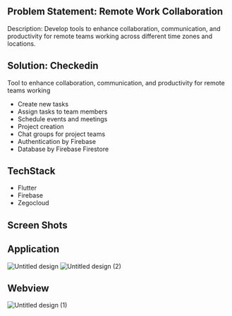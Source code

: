 ## Problem Statement: Remote Work Collaboration
Description: Develop tools to enhance collaboration, communication, and
productivity for remote teams working across different time zones and
locations.

## Solution: Checkedin 
Tool to enhance collaboration, communication, and productivity for remote teams working

* Create new tasks
* Assign tasks to team members
* Schedule events and meetings
* Project creation
* Chat groups for project teams 
* Authentication by Firebase
* Database by Firebase Firestore

## TechStack
* Flutter 
* Firebase
* Zegocloud

## Screen Shots
## Application
![Untitled design](https://github.com/TheShivamPatel/RemoteWorkCollaboration/assets/110902638/4a4eab45-5c60-4bb1-8c2c-ff7f6ec5fa31)
![Untitled design (2)](https://github.com/TheShivamPatel/RemoteWorkCollaboration/assets/110902638/bd2971a2-d8bd-4a42-98b7-9da9b2ad5c49)

## Webview
![Untitled design (1)](https://github.com/TheShivamPatel/RemoteWorkCollaboration/assets/110902638/4b125606-ccbf-4aa5-a65c-b191a2492162)
